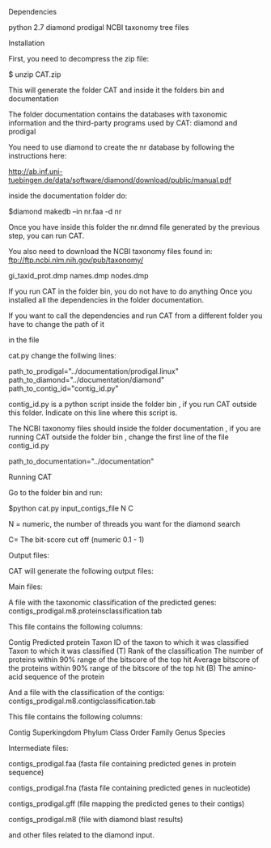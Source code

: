 Dependencies

python 2.7 
diamond
prodigal
NCBI taxonomy tree files

Installation


First, you need to decompress the zip file:

$ unzip CAT.zip

This will generate the folder CAT and inside it the folders bin and documentation

The folder documentation contains the databases with taxonomic information and the third-party programs used by CAT: diamond and prodigal

You need to use diamond to create the nr database by following the instructions here:

 http://ab.inf.uni-tuebingen.de/data/software/diamond/download/public/manual.pdf

inside the documentation folder do:

$diamond makedb –in nr.faa -d nr

Once you have inside this folder the nr.dmnd  file generated by the previous step, you can run CAT.

You also need to download the NCBI taxonomy files found in: ftp://ftp.ncbi.nlm.nih.gov/pub/taxonomy/

gi_taxid_prot.dmp
names.dmp
nodes.dmp

If you run CAT in the folder bin, you do not have to do anything Once you installed all the dependencies in the folder documentation.

If you want to call the dependencies and run CAT from a different folder you have to change the path of it 

in the file

cat.py change the follwing lines:

path_to_prodigal="../documentation/prodigal.linux"
path_to_diamond="../documentation/diamond"
path_to_contig_id="contig_id.py"


contig_id.py is a python script inside the folder bin , if you run CAT outside this folder. Indicate on this line where this script is.

The NCBI taxonomy files should inside the folder documentation , if you are running CAT outside the folder bin , change the first line of  the file contig_id.py




path_to_documentation="../documentation"

Running CAT

Go to the folder bin and run:

$python cat.py input_contigs_file N C

N = numeric, the number of threads you want for the diamond search

C= The bit-score cut off (numeric 0.1 - 1)




Output files:

CAT will generate the following output files:


Main files:

A file with the taxonomic classification of the predicted genes:  contigs_prodigal.m8.proteinsclassification.tab

This file contains the following columns:

Contig
Predicted protein
Taxon ID of the taxon to which it was classified
Taxon to which it was classified  (T)
Rank of the classification
The number of proteins within 90% range of the bitscore of the top hit 
Average bitscore of the proteins within 90% range of the bitscore of the top hit (B)
The amino-acid sequence of the protein




And  a file with the classification of the contigs: contigs_prodigal.m8.contigclassification.tab

This file contains the following columns:

Contig
Superkingdom
Phylum
Class
Order
Family
Genus
Species


Intermediate files:

contigs_prodigal.faa
(fasta file containing predicted genes in protein sequence)

contigs_prodigal.fna
(fasta file containing predicted genes in nucleotide)

contigs_prodigal.gff
(file mapping the predicted genes to their contigs)

contigs_prodigal.m8 
(file with diamond blast results)

and other files related to the diamond input.
